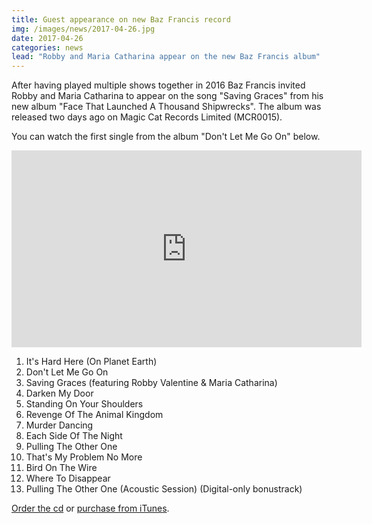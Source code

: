 ```yaml
---
title: Guest appearance on new Baz Francis record
img: /images/news/2017-04-26.jpg
date: 2017-04-26
categories: news
lead: "Robby and Maria Catharina appear on the new Baz Francis album"
---
```


After having played multiple shows together in 2016 Baz Francis invited Robby and Maria Catharina to appear on the song "Saving Graces" from his new album "Face That Launched A Thousand Shipwrecks". The album was released two days ago on Magic Cat Records Limited (MCR0015).

You can watch the first single from the album "Don't Let Me Go On" below.

<iframe width="560" height="315" src="https://www.youtube.com/embed/Wknysz5yqxY" frameborder="0" allowfullscreen></iframe><br />

1. It's Hard Here (On Planet Earth)
2. Don't Let Me Go On
3. Saving Graces (featuring Robby Valentine & Maria Catharina)
4. Darken My Door
5. Standing On Your Shoulders
6. Revenge Of The Animal Kingdom
7. Murder Dancing
8. Each Side Of The Night
9. Pulling The Other One
10. That's My Problem No More 
11. Bird On The Wire
12. Where To Disappear
13. Pulling The Other One (Acoustic Session) (Digital-only bonustrack)

<a href="https://www.paypal.com/cgi-bin/webscr?cmd=_s-xclick&hosted_button_id=8RHKKSGKAH626">Order the cd</a> or <a href="https://itunes.apple.com/gb/album/face-that-launched-a-thousand-shipwrecks/id1230172630">purchase from iTunes</a>.